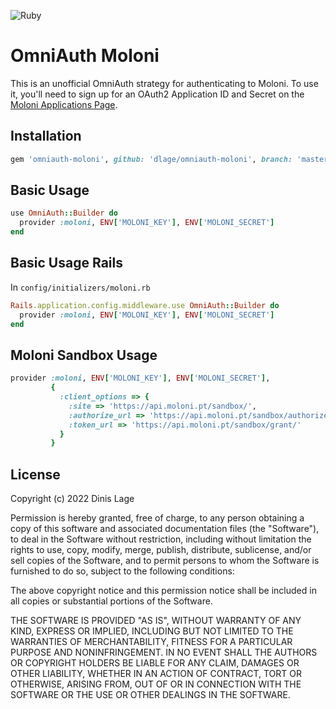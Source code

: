![Ruby](https://github.com/dlage/omniauth-moloni/workflows/Ruby/badge.svg?branch=master)

# OmniAuth Moloni

This is an unofficial OmniAuth strategy for authenticating to Moloni. To
use it, you'll need to sign up for an OAuth2 Application ID and Secret
on the [Moloni Applications Page](https://www.moloni.pt/dev/autenticacao/).

## Installation

```ruby
gem 'omniauth-moloni', github: 'dlage/omniauth-moloni', branch: 'master'
```

## Basic Usage

```ruby
use OmniAuth::Builder do
  provider :moloni, ENV['MOLONI_KEY'], ENV['MOLONI_SECRET']
end
```

## Basic Usage Rails

In `config/initializers/moloni.rb`

```ruby
Rails.application.config.middleware.use OmniAuth::Builder do
  provider :moloni, ENV['MOLONI_KEY'], ENV['MOLONI_SECRET']
end
```

## Moloni Sandbox Usage

```ruby
provider :moloni, ENV['MOLONI_KEY'], ENV['MOLONI_SECRET'],
         {
           :client_options => {
             :site => 'https://api.moloni.pt/sandbox/',
             :authorize_url => 'https://api.moloni.pt/sandbox/authorize/',
             :token_url => 'https://api.moloni.pt/sandbox/grant/'
           }
         }
```

## License

Copyright (c) 2022 Dinis Lage

Permission is hereby granted, free of charge, to any person obtaining a copy of this software and associated
documentation files (the "Software"), to deal in the Software without restriction, including without limitation the
rights to use, copy, modify, merge, publish, distribute, sublicense, and/or sell copies of the Software, and to permit
persons to whom the Software is furnished to do so, subject to the following conditions:

The above copyright notice and this permission notice shall be included in all copies or substantial portions of the
Software.

THE SOFTWARE IS PROVIDED "AS IS", WITHOUT WARRANTY OF ANY KIND, EXPRESS OR IMPLIED, INCLUDING BUT NOT LIMITED TO THE
WARRANTIES OF MERCHANTABILITY, FITNESS FOR A PARTICULAR PURPOSE AND NONINFRINGEMENT. IN NO EVENT SHALL THE AUTHORS OR
COPYRIGHT HOLDERS BE LIABLE FOR ANY CLAIM, DAMAGES OR OTHER LIABILITY, WHETHER IN AN ACTION OF CONTRACT, TORT OR
OTHERWISE, ARISING FROM, OUT OF OR IN CONNECTION WITH THE SOFTWARE OR THE USE OR OTHER DEALINGS IN THE SOFTWARE.
